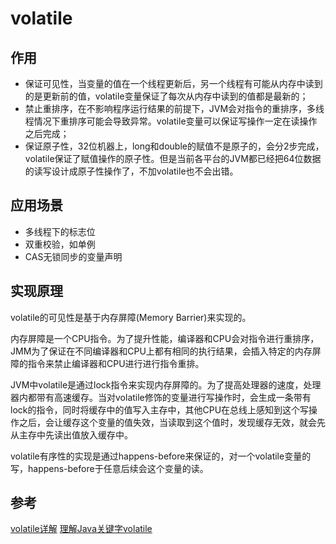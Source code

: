 # volatile

## 作用

- 保证可见性，当变量的值在一个线程更新后，另一个线程有可能从内存中读到的是更新前的值，volatile变量保证了每次从内存中读到的值都是最新的；
- 禁止重排序，在不影响程序运行结果的前提下，JVM会对指令的重排序，多线程情况下重排序可能会导致异常。volatile变量可以保证写操作一定在读操作之后完成；
- 保证原子性，32位机器上，long和double的赋值不是原子的，会分2步完成，volatile保证了赋值操作的原子性。但是当前各平台的JVM都已经把64位数据的读写设计成原子性操作了，不加volatile也不会出错。

## 应用场景

- 多线程下的标志位
- 双重校验，如单例
- CAS无锁同步的变量声明

## 实现原理

volatile的可见性是基于内存屏障(Memory Barrier)来实现的。

内存屏障是一个CPU指令。为了提升性能，编译器和CPU会对指令进行重排序，JMM为了保证在不同编译器和CPU上都有相同的执行结果，会插入特定的内存屏障的指令来禁止编译器和CPU进行进行指令重排。

JVM中volatile是通过lock指令来实现内存屏障的。为了提高处理器的速度，处理器内都带有高速缓存。当对volatile修饰的变量进行写操作时，会生成一条带有lock的指令，同时将缓存中的值写入主存中，其他CPU在总线上感知到这个写操作之后，会让缓存这个变量的值失效，当读取到这个值时，发现缓存无效，就会先从主存中先读出值放入缓存中。

volatile有序性的实现是通过happens-before来保证的，对一个volatile变量的写，happens-before于任意后续会这个变量的读。

## 参考

[volatile详解](https://www.pdai.tech/md/java/thread/java-thread-x-key-volatile.html)
[理解Java关键字volatile](https://zhuanlan.zhihu.com/p/633426082)
